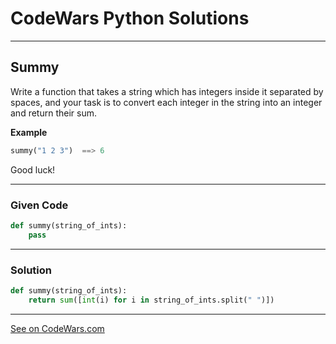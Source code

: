 # CodeWars Python Solutions

---

## Summy

Write a function that takes a string which has integers inside it separated by spaces, and your task is to convert each integer in the string into an integer and return their sum.

**Example**

```python
summy("1 2 3")  ==> 6
```

Good luck!

---

### Given Code


```python
def summy(string_of_ints):
    pass
```

---

### Solution


```python
def summy(string_of_ints):
    return sum([int(i) for i in string_of_ints.split(" ")])
```


---


[See on CodeWars.com](https://www.codewars.com/kata/599c20626bd8795ce900001d)

